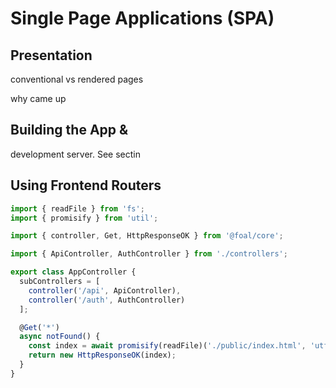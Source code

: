 # Single Page Applications (SPA)

## Presentation

conventional vs rendered pages

why came up

## Building the App & 

development server. See sectin

## Using Frontend Routers

```typescript
import { readFile } from 'fs';
import { promisify } from 'util';

import { controller, Get, HttpResponseOK } from '@foal/core';

import { ApiController, AuthController } from './controllers';

export class AppController {
  subControllers = [
    controller('/api', ApiController),
    controller('/auth', AuthController)
  ];

  @Get('*')
  async notFound() {
    const index = await promisify(readFile)('./public/index.html', 'utf8');
    return new HttpResponseOK(index);
  }
}
```